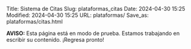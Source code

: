 Title: Sistema de Citas
Slug: plataformas_citas
Date: 2024-04-30 15:25
Modified: 2024-04-30 15:25
URL: plataformas/
Save_as: plataformas/citas.html

**AVISO:** Esta página está en modo de prueba. Estamos trabajando en escribir su contenido. ¡Regresa pronto!
